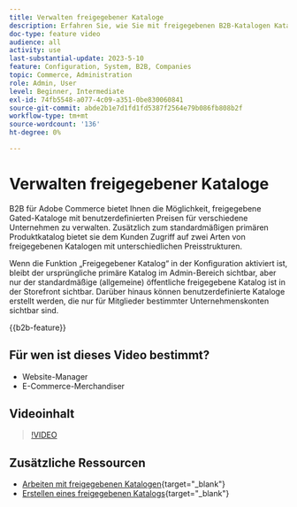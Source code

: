```yaml
---
title: Verwalten freigegebener Kataloge
description: Erfahren Sie, wie Sie mit freigegebenen B2B-Katalogen Kataloge mit benutzerdefinierten Preisen für verschiedene Unternehmen verwalten können.
doc-type: feature video
audience: all
activity: use
last-substantial-update: 2023-5-10
feature: Configuration, System, B2B, Companies
topic: Commerce, Administration
role: Admin, User
level: Beginner, Intermediate
exl-id: 74fb5548-a077-4c09-a351-0be830060841
source-git-commit: abde2b1e7d1fd1fd5387f2564e79b086fb808b2f
workflow-type: tm+mt
source-wordcount: '136'
ht-degree: 0%

---
```


# Verwalten freigegebener Kataloge

B2B für Adobe Commerce bietet Ihnen die Möglichkeit, freigegebene Gated-Kataloge mit benutzerdefinierten Preisen für verschiedene Unternehmen zu verwalten. Zusätzlich zum standardmäßigen primären Produktkatalog bietet sie dem Kunden Zugriff auf zwei Arten von freigegebenen Katalogen mit unterschiedlichen Preisstrukturen.

Wenn die Funktion „Freigegebener Katalog“ in der Konfiguration aktiviert ist, bleibt der ursprüngliche primäre Katalog im Admin-Bereich sichtbar, aber nur der standardmäßige (allgemeine) öffentliche freigegebene Katalog ist in der Storefront sichtbar. Darüber hinaus können benutzerdefinierte Kataloge erstellt werden, die nur für Mitglieder bestimmter Unternehmenskonten sichtbar sind.

{{b2b-feature}}

## Für wen ist dieses Video bestimmt?

- Website-Manager
- E-Commerce-Merchandiser

## Videoinhalt

>[!VIDEO](https://video.tv.adobe.com/v/344446?quality=12&learn=on)

## Zusätzliche Ressourcen

- [Arbeiten mit freigegebenen Katalogen](https://experienceleague.adobe.com/docs/commerce-admin/b2b/shared-catalogs/catalog-shared.html){target="_blank"}
- [Erstellen eines freigegebenen Katalogs](https://experienceleague.adobe.com/docs/commerce-admin/b2b/shared-catalogs/define/catalog-shared-create.html){target="_blank"}
